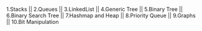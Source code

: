 1.Stacks || 2.Queues || 3.LinkedList || 4.Generic Tree || 5.Binary Tree || 6.Binary Search Tree || 7.Hashmap and Heap || 8.Priority Queue || 9.Graphs || 10.Bit Manipulation 
